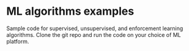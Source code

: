 # ML algorithms examples

Sample code for supervised, unsupervised, and enforcement learning algorithms. Clone the git repo and run the code on your choice of ML platform.

